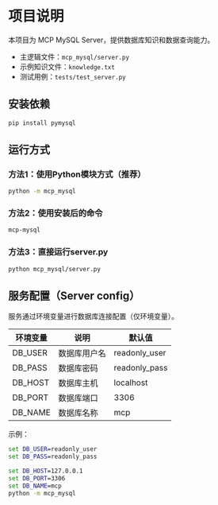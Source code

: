 # 项目说明

本项目为 MCP MySQL Server，提供数据库知识和数据查询能力。

- 主逻辑文件：`mcp_mysql/server.py`
- 示例知识文件：`knowledge.txt`
- 测试用例：`tests/test_server.py`

## 安装依赖
```cmd
pip install pymysql
```

## 运行方式

### 方法1：使用Python模块方式（推荐）
```bash
python -m mcp_mysql
```

### 方法2：使用安装后的命令
```bash
mcp-mysql
```

### 方法3：直接运行server.py
```bash
python mcp_mysql/server.py
```

## 服务配置（Server config）

服务通过环境变量进行数据库连接配置（仅环境变量）。

| 环境变量 | 说明 | 默认值 |
|----------|------|--------|
| DB_USER  | 数据库用户名 | readonly_user |
| DB_PASS  | 数据库密码   | readonly_pass |
| DB_HOST  | 数据库主机   | localhost |
| DB_PORT  | 数据库端口   | 3306 |
| DB_NAME  | 数据库名称   | mcp |

示例：
```cmd
set DB_USER=readonly_user
set DB_PASS=readonly_pass

set DB_HOST=127.0.0.1
set DB_PORT=3306
set DB_NAME=mcp
python -m mcp_mysql
```